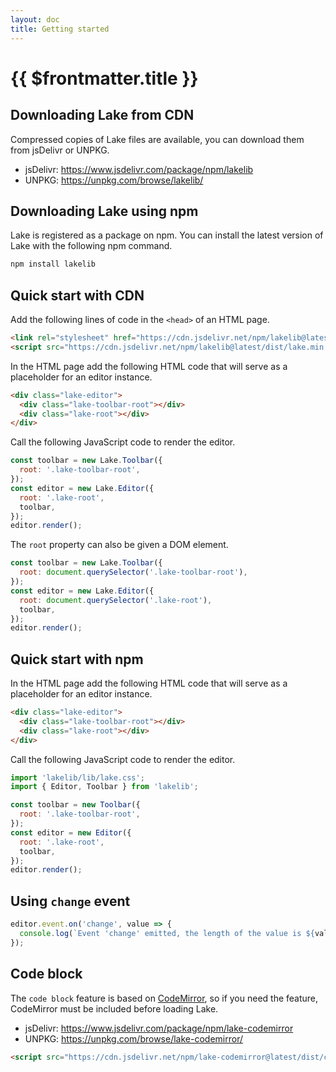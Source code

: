 ```yaml
---
layout: doc
title: Getting started
---
```


# {{ $frontmatter.title }}

## Downloading Lake from CDN

Compressed copies of Lake files are available, you can download them from jsDelivr or UNPKG.

* jsDelivr: https://www.jsdelivr.com/package/npm/lakelib
* UNPKG: https://unpkg.com/browse/lakelib/

## Downloading Lake using npm

Lake is registered as a package on npm. You can install the latest version of Lake with the following npm command.

```bash
npm install lakelib
```

## Quick start with CDN

Add the following lines of code in the `<head>` of an HTML page.

```html
<link rel="stylesheet" href="https://cdn.jsdelivr.net/npm/lakelib@latest/dist/lake.min.css" />
<script src="https://cdn.jsdelivr.net/npm/lakelib@latest/dist/lake.min.js"></script>
```

In the HTML page add the following HTML code that will serve as a placeholder for an editor instance.

```html
<div class="lake-editor">
  <div class="lake-toolbar-root"></div>
  <div class="lake-root"></div>
</div>
```

Call the following JavaScript code to render the editor.

```js
const toolbar = new Lake.Toolbar({
  root: '.lake-toolbar-root',
});
const editor = new Lake.Editor({
  root: '.lake-root',
  toolbar,
});
editor.render();
```

The `root` property can also be given a DOM element.

```js
const toolbar = new Lake.Toolbar({
  root: document.querySelector('.lake-toolbar-root'),
});
const editor = new Lake.Editor({
  root: document.querySelector('.lake-root'),
  toolbar,
});
editor.render();
```


## Quick start with npm

In the HTML page add the following HTML code that will serve as a placeholder for an editor instance.

```html
<div class="lake-editor">
  <div class="lake-toolbar-root"></div>
  <div class="lake-root"></div>
</div>
```

Call the following JavaScript code to render the editor.

```js
import 'lakelib/lib/lake.css';
import { Editor, Toolbar } from 'lakelib';

const toolbar = new Toolbar({
  root: '.lake-toolbar-root',
});
const editor = new Editor({
  root: '.lake-root',
  toolbar,
});
editor.render();
```

## Using `change` event

```js
editor.event.on('change', value => {
  console.log(`Event 'change' emitted, the length of the value is ${value.length}`);
});
```

## Code block

The `code block` feature is based on [CodeMirror](https://codemirror.net/), so if you need the feature, CodeMirror must be included before loading Lake.

* jsDelivr: https://www.jsdelivr.com/package/npm/lake-codemirror
* UNPKG: https://unpkg.com/browse/lake-codemirror/

```html
<script src="https://cdn.jsdelivr.net/npm/lake-codemirror@latest/dist/codemirror.min.js"></script>
```
